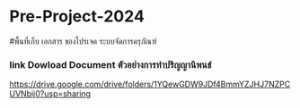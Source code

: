 # Pre-Project-2024
#พื้นที่เก็บ เอกสาร ของโปรเจค ระบบจัดการครุภัณฑ์
### link Dowload Document ตัวอย่างการทำปริญญานิพนธ์
https://drive.google.com/drive/folders/1YQewGDW9JDf4BmmYZJHJ7NZPCUVNbij0?usp=sharing
